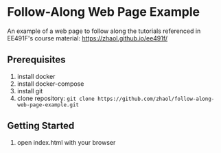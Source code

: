 # Follow-Along Web Page Example
An example of a web page to follow along the tutorials referenced in EE491F's
course material: https://zhaol.github.io/ee491f/

Prerequisites
-------------
1. install docker
1. install docker-compose
1. install git
1. clone repository: `git clone https://github.com/zhaol/follow-along-web-page-example.git`

Getting Started
---------------
1. open index.html with your browser
